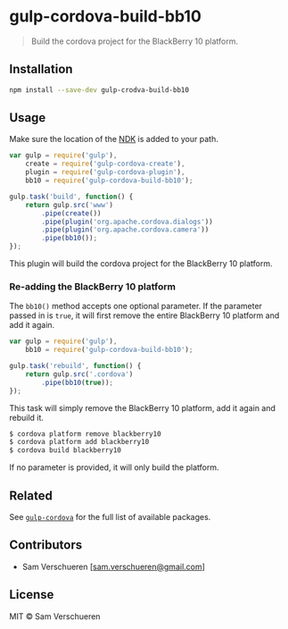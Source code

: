 # gulp-cordova-build-bb10

> Build the cordova project for the BlackBerry 10 platform.

## Installation

```bash
npm install --save-dev gulp-crodva-build-bb10
```

## Usage

Make sure the location of the [NDK](http://cordova.apache.org/docs/en/5.0.0/guide_platforms_blackberry10_index.md.html#BlackBerry%2010%20Platform%20Guide) is added
to your path.

```JavaScript
var gulp = require('gulp'),
    create = require('gulp-cordova-create'),
    plugin = require('gulp-cordova-plugin'),
    bb10 = require('gulp-cordova-build-bb10');

gulp.task('build', function() {
    return gulp.src('www')
        .pipe(create())
        .pipe(plugin('org.apache.cordova.dialogs'))
        .pipe(plugin('org.apache.cordova.camera'))
        .pipe(bb10());
});
```

This plugin will build the cordova project for the BlackBerry 10 platform.

### Re-adding the BlackBerry 10 platform

The ```bb10()``` method accepts one optional parameter. If the parameter passed in is ```true```, it will first
remove the entire BlackBerry 10 platform and add it again.

```JavaScript
var gulp = require('gulp'),
    bb10 = require('gulp-cordova-build-bb10');

gulp.task('rebuild', function() {
    return gulp.src('.cordova')
        .pipe(bb10(true));
});
```

This task will simply remove the BlackBerry 10 platform, add it again and rebuild it.

```bash
$ cordova platform remove blackberry10
$ cordova platform add blackberry10
$ cordova build blackberry10
```

If no parameter is provided, it will only build the platform.

## Related

See [`gulp-cordova`](https://github.com/SamVerschueren/gulp-cordova) for the full list of available packages.

## Contributors

- Sam Verschueren [<sam.verschueren@gmail.com>]

## License

MIT © Sam Verschueren
